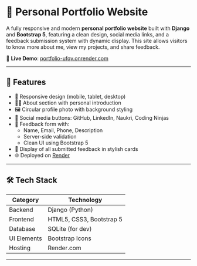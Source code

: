 # 💼 Personal Portfolio Website

A fully responsive and modern **personal portfolio website** built with **Django** and **Bootstrap 5**, featuring a clean design, social media links, and a feedback submission system with dynamic display. This site allows visitors to know more about me, view my projects, and share feedback.

🚀 **Live Demo**: [portfolio-ufqv.onrender.com](https://portfolio-ufqv.onrender.com/)

---

## 🧠 Features

- 🎯 Responsive design (mobile, tablet, desktop)
- 🧑‍💻 About section with personal introduction
- 🖼️ Circular profile photo with background styling
- 🔗 Social media buttons: GitHub, LinkedIn, Naukri, Coding Ninjas
- 📝 Feedback form with:
  - Name, Email, Phone, Description
  - Server-side validation
  - Clean UI using Bootstrap 5
- 💬 Display of all submitted feedback in stylish cards
- 🌐 Deployed on [Render](https://render.com)

---

## 🛠 Tech Stack

| Category     | Technology                |
|--------------|---------------------------|
| Backend      | Django (Python)           |
| Frontend     | HTML5, CSS3, Bootstrap 5  |
| Database     | SQLite (for dev)          |
| UI Elements  | Bootstrap Icons           |
| Hosting      | Render.com                |

---

